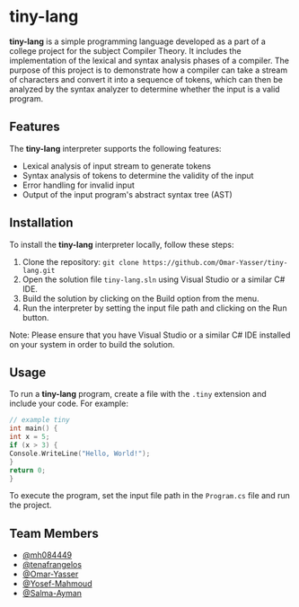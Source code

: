 # tiny-lang

**tiny-lang** is a simple programming language developed as a part of a college project for the subject Compiler Theory. It includes the implementation of the lexical and syntax analysis phases of a compiler. The purpose of this project is to demonstrate how a compiler can take a stream of characters and convert it into a sequence of tokens, which can then be analyzed by the syntax analyzer to determine whether the input is a valid program.

## Features

The **tiny-lang** interpreter supports the following features:

- Lexical analysis of input stream to generate tokens
- Syntax analysis of tokens to determine the validity of the input
- Error handling for invalid input
- Output of the input program's abstract syntax tree (AST)

## Installation

To install the **tiny-lang** interpreter locally, follow these steps:

1. Clone the repository: `git clone https://github.com/Omar-Yasser/tiny-lang.git`
2. Open the solution file `tiny-lang.sln` using Visual Studio or a similar C# IDE.
3. Build the solution by clicking on the Build option from the menu.
4. Run the interpreter by setting the input file path and clicking on the Run button.

Note: Please ensure that you have Visual Studio or a similar C# IDE installed on your system in order to build the solution.

## Usage

To run a **tiny-lang** program, create a file with the `.tiny` extension and include your code. For example:
```c++
// example tiny
int main() {
int x = 5;
if (x > 3) {
Console.WriteLine("Hello, World!");
}
return 0;
}
```
To execute the program, set the input file path in the `Program.cs` file and run the project.


## Team Members
- [@mh084449](https://github.com/mh084449)
- [@tenafrangelos](https://github.com/tenafrangelos)
- [@Omar-Yasser](https://github.com/Omar-Yasser) 
- [@Yosef-Mahmoud](https://github.com/Silverhorse7) 
- [@Salma-Ayman](https://github.com/SalmaAlassal)
